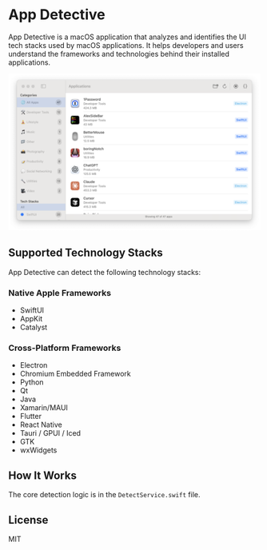 # App Detective

App Detective is a macOS application that analyzes and identifies the UI tech stacks used by macOS applications. It helps developers and users understand the frameworks and technologies behind their installed applications.

![App Detective](Assets/main.png)

## Supported Technology Stacks

App Detective can detect the following technology stacks:

### Native Apple Frameworks
- SwiftUI
- AppKit
- Catalyst

### Cross-Platform Frameworks
- Electron
- Chromium Embedded Framework
- Python
- Qt
- Java
- Xamarin/MAUI
- Flutter
- React Native
- Tauri / GPUI / Iced
- GTK
- wxWidgets

## How It Works

The core detection logic is in the `DetectService.swift` file.

## License

MIT
